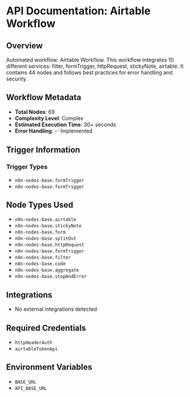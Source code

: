 # API Documentation: Airtable Workflow

## Overview
Automated workflow: Airtable Workflow. This workflow integrates 10 different services: filter, formTrigger, httpRequest, stickyNote, airtable. It contains 44 nodes and follows best practices for error handling and security.

## Workflow Metadata
- **Total Nodes**: 69
- **Complexity Level**: Complex
- **Estimated Execution Time**: 30+ seconds
- **Error Handling**: ✅ Implemented

## Trigger Information
### Trigger Types
- `n8n-nodes-base.formTrigger`
- `n8n-nodes-base.formTrigger`

## Node Types Used
- `n8n-nodes-base.airtable`
- `n8n-nodes-base.stickyNote`
- `n8n-nodes-base.form`
- `n8n-nodes-base.splitOut`
- `n8n-nodes-base.httpRequest`
- `n8n-nodes-base.formTrigger`
- `n8n-nodes-base.filter`
- `n8n-nodes-base.code`
- `n8n-nodes-base.aggregate`
- `n8n-nodes-base.stopAndError`

## Integrations
- No external integrations detected

## Required Credentials
- `httpHeaderAuth`
- `airtableTokenApi`

## Environment Variables
- `BASE_URL`
- `API_BASE_URL`
